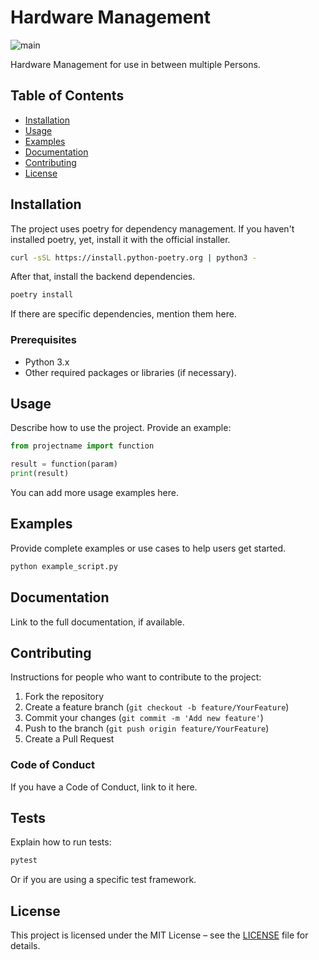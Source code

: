 # Hardware Management
![main](https://github.com/Severon96/Hardware-Management/actions/workflows/backend.yml/badge.svg?branch=main)

Hardware Management for use in between multiple Persons.

## Table of Contents

- [Installation](#installation)
- [Usage](#usage)
- [Examples](#examples)
- [Documentation](#documentation)
- [Contributing](#contributing)
- [License](#license)

## Installation

The project uses poetry for dependency management. If you haven't installed poetry, yet, install it with the official installer.

```bash
curl -sSL https://install.python-poetry.org | python3 -
```

After that, install the backend dependencies.
```bash
poetry install 
```

If there are specific dependencies, mention them here.

### Prerequisites

- Python 3.x
- Other required packages or libraries (if necessary).

## Usage

Describe how to use the project. Provide an example:

```python
from projectname import function

result = function(param)
print(result)
```

You can add more usage examples here.

## Examples

Provide complete examples or use cases to help users get started.

```bash
python example_script.py
```

## Documentation

Link to the full documentation, if available.

## Contributing

Instructions for people who want to contribute to the project:

1. Fork the repository
2. Create a feature branch (`git checkout -b feature/YourFeature`)
3. Commit your changes (`git commit -m 'Add new feature'`)
4. Push to the branch (`git push origin feature/YourFeature`)
5. Create a Pull Request

### Code of Conduct

If you have a Code of Conduct, link to it here.

## Tests

Explain how to run tests:

```bash
pytest
```

Or if you are using a specific test framework.

## License

This project is licensed under the MIT License – see the [LICENSE](LICENSE) file for details.
